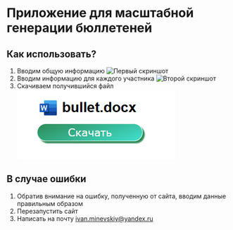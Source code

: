 # Приложение для масштабной генерации бюллетеней

## Как использовать?
1. Вводим общую информацию
![Первый скриншот]('./client/public/img/screen_1.png')
2. Вводим информацию для каждого участника
![Второй скриншот]('./client/public/img/screen_2.png')
3. Скачиваем получившийся файл
![Третий скриншот](./client/public/img/screen_3.png)

## В случае ошибки
1. Обратив внимание на ошибку, полученную от сайта, вводим данные правильным образом
2. Перезапустить сайт
3. Написать на почту [ivan.minevskiy@yandex.ru](ivan.minevskiy@yandex.ru)
